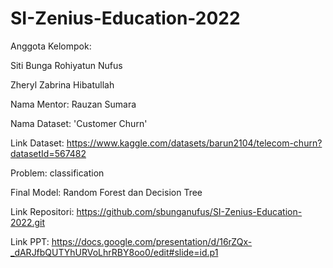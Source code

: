 # SI-Zenius-Education-2022

Anggota Kelompok:

Siti Bunga Rohiyatun Nufus

Zheryl Zabrina Hibatullah

Nama Mentor: Rauzan Sumara

Nama Dataset: 'Customer Churn'

Link Dataset: https://www.kaggle.com/datasets/barun2104/telecom-churn?datasetId=567482

Problem: classification

Final Model: Random Forest dan Decision Tree

Link Repositori: https://github.com/sbunganufus/SI-Zenius-Education-2022.git

Link PPT: https://docs.google.com/presentation/d/16rZQx-_dARJfbQUTYhURVoLhrRBY8oo0/edit#slide=id.p1
